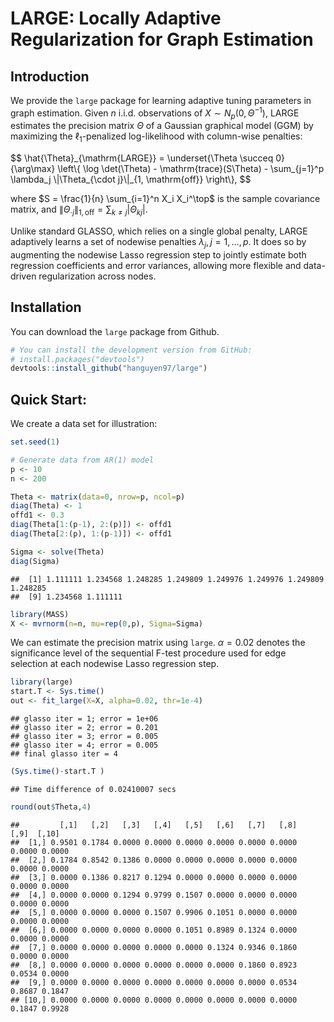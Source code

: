 LARGE: Locally Adaptive Regularization for Graph Estimation
================

## Introduction

We provide the `large` package for learning adaptive tuning parameters
in graph estimation. Given $n$ i.i.d. observations of
$X \sim N_p(0, \Theta^{-1})$, LARGE estimates the precision matrix
$\Theta$ of a Gaussian graphical model (GGM) by maximizing the
$\ell_1$-penalized log-likelihood with column-wise penalties:
<p>
$$
    \hat{\Theta}_{\mathrm{LARGE}} = \underset{\Theta \succeq 0}{\arg\max} \left\{ \log \det(\Theta) - \mathrm{trace}(S\Theta) - \sum_{j=1}^p \lambda_j \|\Theta_{\cdot j}\|_{1, \mathrm{off}} \right\},
$$
</p>

where $S = \frac{1}{n} \sum_{i=1}^n X_i X_i^\top$ is the sample
covariance matrix, and
$\|\Theta_{\cdot j}\|_{1, \mathrm{off}} = \sum_{k \ne j} |\Theta_{kj}|$.

Unlike standard GLASSO, which relies on a single global penalty, LARGE
adaptively learns a set of nodewise penalties
$\lambda_j, j = 1, \ldots, p$. It does so by augmenting the nodewise
Lasso regression step to jointly estimate both regression coefficients
and error variances, allowing more flexible and data-driven
regularization across nodes.

## Installation

You can download the `large` package from Github.

``` r
# You can install the development version from GitHub:
# install.packages("devtools")
devtools::install_github("hanguyen97/large")
```

## Quick Start:

We create a data set for illustration:

``` r
set.seed(1)

# Generate data from AR(1) model
p <- 10
n <- 200

Theta <- matrix(data=0, nrow=p, ncol=p)
diag(Theta) <- 1
offd1 <- 0.3
diag(Theta[1:(p-1), 2:(p)]) <- offd1
diag(Theta[2:(p), 1:(p-1)]) <- offd1

Sigma <- solve(Theta)
diag(Sigma)
```

    ##  [1] 1.111111 1.234568 1.248285 1.249809 1.249976 1.249976 1.249809 1.248285
    ##  [9] 1.234568 1.111111

``` r
library(MASS)
X <- mvrnorm(n=n, mu=rep(0,p), Sigma=Sigma)
```

We can estimate the precision matrix using `large`. $\alpha = 0.02$
denotes the significance level of the sequential F-test procedure used
for edge selection at each nodewise Lasso regression step.

``` r
library(large)
start.T <- Sys.time()
out <- fit_large(X=X, alpha=0.02, thr=1e-4)
```

    ## glasso iter = 1; error = 1e+06
    ## glasso iter = 2; error = 0.201
    ## glasso iter = 3; error = 0.005
    ## glasso iter = 4; error = 0.005
    ## final glasso iter = 4

``` r
(Sys.time()-start.T )
```

    ## Time difference of 0.02410007 secs

``` r
round(out$Theta,4)
```

    ##         [,1]   [,2]   [,3]   [,4]   [,5]   [,6]   [,7]   [,8]   [,9]  [,10]
    ##  [1,] 0.9501 0.1784 0.0000 0.0000 0.0000 0.0000 0.0000 0.0000 0.0000 0.0000
    ##  [2,] 0.1784 0.8542 0.1386 0.0000 0.0000 0.0000 0.0000 0.0000 0.0000 0.0000
    ##  [3,] 0.0000 0.1386 0.8217 0.1294 0.0000 0.0000 0.0000 0.0000 0.0000 0.0000
    ##  [4,] 0.0000 0.0000 0.1294 0.9799 0.1507 0.0000 0.0000 0.0000 0.0000 0.0000
    ##  [5,] 0.0000 0.0000 0.0000 0.1507 0.9906 0.1051 0.0000 0.0000 0.0000 0.0000
    ##  [6,] 0.0000 0.0000 0.0000 0.0000 0.1051 0.8989 0.1324 0.0000 0.0000 0.0000
    ##  [7,] 0.0000 0.0000 0.0000 0.0000 0.0000 0.1324 0.9346 0.1860 0.0000 0.0000
    ##  [8,] 0.0000 0.0000 0.0000 0.0000 0.0000 0.0000 0.1860 0.8923 0.0534 0.0000
    ##  [9,] 0.0000 0.0000 0.0000 0.0000 0.0000 0.0000 0.0000 0.0534 0.8687 0.1847
    ## [10,] 0.0000 0.0000 0.0000 0.0000 0.0000 0.0000 0.0000 0.0000 0.1847 0.9928
